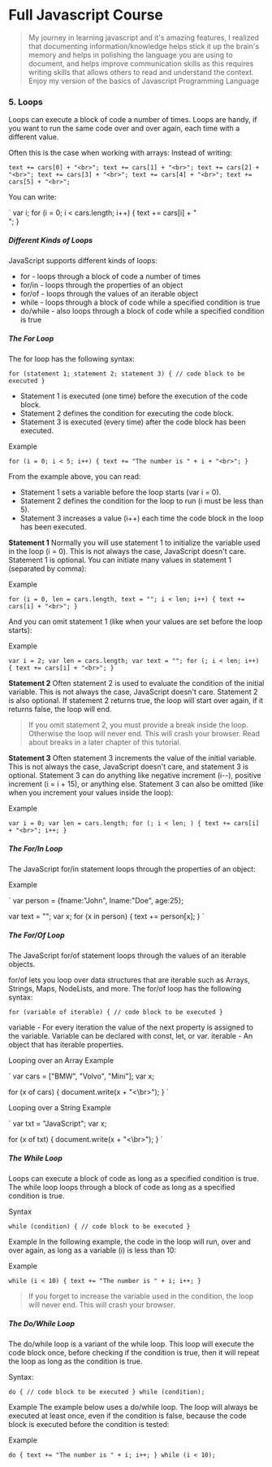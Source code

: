 # Full Javascript Course
> My journey in learning javascript and it's amazing features, I realized that documenting information/knowledge helps stick it up the brain's memory and helps in polishing the language you are using to document, and helps improve communication skills as this requires writing skills that allows others to read and understand the context. Enjoy my version of the basics of Javascript Programming Language

### 5. Loops
Loops can execute a block of code a number of times. Loops are handy, if you want to run the same code over and over again, each time with a different value.

Often this is the case when working with arrays:
Instead of writing:

`
text += cars[0] + "<br>";
text += cars[1] + "<br>";
text += cars[2] + "<br>";
text += cars[3] + "<br>";
text += cars[4] + "<br>";
text += cars[5] + "<br>";
`

You can write:

`
var i;
for (i = 0; i < cars.length; i++) {
  text += cars[i] + "<br>";
}


##### Different Kinds of Loops
JavaScript supports different kinds of loops:

- for - loops through a block of code a number of times
- for/in - loops through the properties of an object
- for/of - loops through the values of an iterable object
- while - loops through a block of code while a specified condition is true
- do/while - also loops through a block of code while a specified condition is true

##### The For Loop
The for loop has the following syntax:

`
for (statement 1; statement 2; statement 3) {
  // code block to be executed
}
`

- Statement 1 is executed (one time) before the execution of the code block.
- Statement 2 defines the condition for executing the code block.
- Statement 3 is executed (every time) after the code block has been executed.

Example

`
for (i = 0; i < 5; i++) {
  text += "The number is " + i + "<br>";
}
`

From the example above, you can read:

- Statement 1 sets a variable before the loop starts (var i = 0).
- Statement 2 defines the condition for the loop to run (i must be less than 5).
- Statement 3 increases a value (i++) each time the code block in the loop has been executed.

**Statement 1**
Normally you will use statement 1 to initialize the variable used in the loop (i = 0).
This is not always the case, JavaScript doesn't care. Statement 1 is optional.
You can initiate many values in statement 1 (separated by comma):

Example

`
for (i = 0, len = cars.length, text = ""; i < len; i++) {
  text += cars[i] + "<br>";
}
`

And you can omit statement 1 (like when your values are set before the loop starts):

Example

`
var i = 2;
var len = cars.length;
var text = "";
for (; i < len; i++) {
  text += cars[i] + "<br>";
}
`

**Statement 2**
Often statement 2 is used to evaluate the condition of the initial variable.
This is not always the case, JavaScript doesn't care. Statement 2 is also optional.
If statement 2 returns true, the loop will start over again, if it returns false, the loop will end.
> If you omit statement 2, you must provide a break inside the loop. Otherwise the loop will never end. This will crash your browser. Read about breaks in a later chapter of this tutorial.

**Statement 3**
Often statement 3 increments the value of the initial variable.
This is not always the case, JavaScript doesn't care, and statement 3 is optional.
Statement 3 can do anything like negative increment (i--), positive increment (i = i + 15), or anything else.
Statement 3 can also be omitted (like when you increment your values inside the loop):

Example

`
var i = 0;
var len = cars.length;
for (; i < len; ) {
  text += cars[i] + "<br>";
  i++;
}
`

##### The For/In Loop
The JavaScript for/in statement loops through the properties of an object:

Example

`
var person = {fname:"John", lname:"Doe", age:25};

var text = "";
var x;
for (x in person) {
  text += person[x];
}
`

##### The For/Of Loop
The JavaScript for/of statement loops through the values of an iterable objects.

for/of lets you loop over data structures that are iterable such as Arrays, Strings, Maps, NodeLists, and more.
The for/of loop has the following syntax:

`
for (variable of iterable) {
  // code block to be executed
}
`

variable - For every iteration the value of the next property is assigned to the variable. Variable can be declared with const, let, or var.
iterable - An object that has iterable properties.

Looping over an Array
Example

`
var cars = ["BMW", "Volvo", "Mini"];
var x;

for (x of cars) {
  document.write(x + "<\br>");
}
`

Looping over a String
Example

`
var txt = "JavaScript";
var x;

for (x of txt) {
  document.write(x + "<\br>");
}
`

##### The While Loop
Loops can execute a block of code as long as a specified condition is true.
The while loop loops through a block of code as long as a specified condition is true.

Syntax

`
while (condition) {
  // code block to be executed
}
`

Example
In the following example, the code in the loop will run, over and over again, as long as a variable (i) is less than 10:

Example

`
while (i < 10) {
  text += "The number is " + i;
  i++;
}
`

> If you forget to increase the variable used in the condition, the loop will never end. This will crash your browser.

##### The Do/While Loop
The do/while loop is a variant of the while loop. This loop will execute the code block once, before checking if the condition is true, then it will repeat the loop as long as the condition is true.

Syntax:

`
do {
  // code block to be executed
  }
while (condition);
`

Example
The example below uses a do/while loop. The loop will always be executed at least once, even if the condition is false, because the code block is executed before the condition is tested:

Example

`
do {
  text += "The number is " + i;
  i++;
}
while (i < 10);
`
